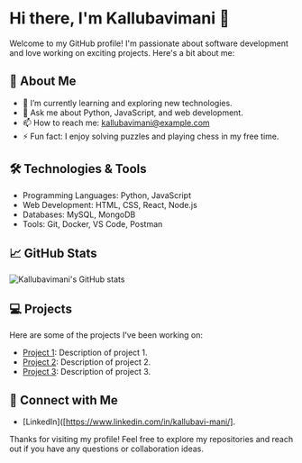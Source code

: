 # Hi there, I'm Kallubavimani 👋

Welcome to my GitHub profile! I'm passionate about software development and love working on exciting projects. Here's a bit about me:

## 🚀 About Me

- 🌱 I’m currently learning and exploring new technologies.
- 💬 Ask me about Python, JavaScript, and web development.
- 📫 How to reach me: [kallubavimani@example.com](mailto:kallubavimani@example.com)
- ⚡ Fun fact: I enjoy solving puzzles and playing chess in my free time.

## 🛠️ Technologies & Tools

- Programming Languages: Python, JavaScript
- Web Development: HTML, CSS, React, Node.js
- Databases: MySQL, MongoDB
- Tools: Git, Docker, VS Code, Postman

## 📈 GitHub Stats

![Kallubavimani's GitHub stats](https://github-readme-stats.vercel.app/api?username=kallubavimani&show_icons=true&theme=radical)

## 💻 Projects

Here are some of the projects I've been working on:

- [Project 1](https://github.com/kallubavimani/project1): Description of project 1.
- [Project 2](https://github.com/kallubavimani/project2): Description of project 2.
- [Project 3](https://github.com/kallubavimani/project3): Description of project 3.

## 🔗 Connect with Me

  - [LinkedIn]([https://www.linkedin.com/in/kallubavi-mani/].

Thanks for visiting my profile! Feel free to explore my repositories and reach out if you have any questions or collaboration ideas.
